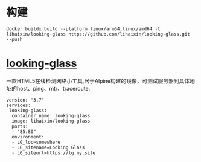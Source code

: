 
# 构建
```
docker buildx build --platform linux/arm64,linux/amd64 -t lihaixin/looking-glass https://github.com/lihaixin/looking-glass.git  --push
```


# [looking-glass](https://github.com/telephone/LookingGlass)

一款HTML5在线检测网络小工具,居于Alpine构建的镜像，可测试服务器到具体地址的host、ping、mtr、traceroute.
```
version: "3.7"
services:
 looking-glass:
  container_name: looking-glass
  image: lihaixin/looking-glass
  ports:
  - "85:80"
  environment:
  - LG_loc=somewhere
  - LG_sitename=Looking Glass
  - LG_siteurl=https://lg.my.site
 
```
